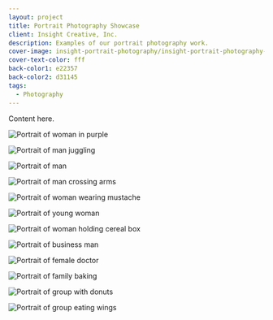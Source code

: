 ```yaml
---
layout: project
title: Portrait Photography Showcase
client: Insight Creative, Inc.
description: Examples of our portrait photography work.
cover-image: insight-portrait-photography/insight-portrait-photography-cover
cover-text-color: fff
back-color1: e22357
back-color2: d31145
tags:
  - Photography
---
```


Content here.

<div class="images">

<img class="half first fit" data-aos="fade-up" data-featherlight="/img/projects/insight-portrait-photography/insight-portrait-photography-1.jpg"
alt="Portrait of woman in purple" src="/img/projects/insight-portrait-photography/insight-portrait-photography-1.jpg"
srcset="/img/projects/insight-portrait-photography/insight-portrait-photography-1-2400.jpg 2400w,
/img/projects/insight-portrait-photography/insight-portrait-photography-1-1800.jpg 1800w,
/img/projects/insight-portrait-photography/insight-portrait-photography-1-1200.jpg 1200w,
/img/projects/insight-portrait-photography/insight-portrait-photography-1-900.jpg 900w,
/img/projects/insight-portrait-photography/insight-portrait-photography-1-600.jpg 600w,
/img/projects/insight-portrait-photography/insight-portrait-photography-1-400.jpg 400w" />

<img class="half last fit" data-aos="fade-up" data-featherlight="/img/projects/insight-portrait-photography/insight-portrait-photography-2.jpg"
alt="Portrait of man juggling" src="/img/projects/insight-portrait-photography/insight-portrait-photography-2.jpg"
srcset="/img/projects/insight-portrait-photography/insight-portrait-photography-2-2400.jpg 2400w,
/img/projects/insight-portrait-photography/insight-portrait-photography-2-1800.jpg 1800w,
/img/projects/insight-portrait-photography/insight-portrait-photography-2-1200.jpg 1200w,
/img/projects/insight-portrait-photography/insight-portrait-photography-2-900.jpg 900w,
/img/projects/insight-portrait-photography/insight-portrait-photography-2-600.jpg 600w,
/img/projects/insight-portrait-photography/insight-portrait-photography-2-400.jpg 400w" />

<img class="full" data-aos="fade-up" data-featherlight="/img/projects/insight-portrait-photography/insight-portrait-photography-3.jpg"
alt="Portrait of man" src="/img/projects/insight-portrait-photography/insight-portrait-photography-3.jpg"
srcset="/img/projects/insight-portrait-photography/insight-portrait-photography-3-2400.jpg 2400w,
/img/projects/insight-portrait-photography/insight-portrait-photography-3-1800.jpg 1800w,
/img/projects/insight-portrait-photography/insight-portrait-photography-3-1200.jpg 1200w,
/img/projects/insight-portrait-photography/insight-portrait-photography-3-900.jpg 900w,
/img/projects/insight-portrait-photography/insight-portrait-photography-3-600.jpg 600w,
/img/projects/insight-portrait-photography/insight-portrait-photography-3-400.jpg 400w" />

<img class="half first fit" data-aos="fade-up" data-featherlight="/img/projects/insight-portrait-photography/insight-portrait-photography-4.jpg"
alt="Portrait of man crossing arms" src="/img/projects/insight-portrait-photography/insight-portrait-photography-4.jpg"
srcset="/img/projects/insight-portrait-photography/insight-portrait-photography-4-2400.jpg 2400w,
/img/projects/insight-portrait-photography/insight-portrait-photography-4-1800.jpg 1800w,
/img/projects/insight-portrait-photography/insight-portrait-photography-4-1200.jpg 1200w,
/img/projects/insight-portrait-photography/insight-portrait-photography-4-900.jpg 900w,
/img/projects/insight-portrait-photography/insight-portrait-photography-4-600.jpg 600w,
/img/projects/insight-portrait-photography/insight-portrait-photography-4-400.jpg 400w" />

<img class="half last fit" data-aos="fade-up" data-featherlight="/img/projects/insight-portrait-photography/insight-portrait-photography-8.jpg"
alt="Portrait of woman wearing mustache" src="/img/projects/insight-portrait-photography/insight-portrait-photography-8.jpg"
srcset="/img/projects/insight-portrait-photography/insight-portrait-photography-8-2400.jpg 2400w,
/img/projects/insight-portrait-photography/insight-portrait-photography-8-1800.jpg 1800w,
/img/projects/insight-portrait-photography/insight-portrait-photography-8-1200.jpg 1200w,
/img/projects/insight-portrait-photography/insight-portrait-photography-8-900.jpg 900w,
/img/projects/insight-portrait-photography/insight-portrait-photography-8-600.jpg 600w,
/img/projects/insight-portrait-photography/insight-portrait-photography-8-400.jpg 400w" />

<img class="full fit" data-aos="fade-up" data-featherlight="/img/projects/insight-portrait-photography/insight-portrait-photography-10.jpg"
alt="Portrait of young woman" src="/img/projects/insight-portrait-photography/insight-portrait-photography-10.jpg"
srcset="/img/projects/insight-portrait-photography/insight-portrait-photography-10-2400.jpg 2400w,
/img/projects/insight-portrait-photography/insight-portrait-photography-10-1800.jpg 1800w,
/img/projects/insight-portrait-photography/insight-portrait-photography-10-1200.jpg 1200w,
/img/projects/insight-portrait-photography/insight-portrait-photography-10-900.jpg 900w,
/img/projects/insight-portrait-photography/insight-portrait-photography-10-600.jpg 600w,
/img/projects/insight-portrait-photography/insight-portrait-photography-10-400.jpg 400w" />

<img class="half first fit" data-aos="fade-up" data-featherlight="/img/projects/insight-portrait-photography/insight-portrait-photography-7.jpg"
alt="Portrait of woman holding cereal box" src="/img/projects/insight-portrait-photography/insight-portrait-photography-7.jpg"
srcset="/img/projects/insight-portrait-photography/insight-portrait-photography-7-2400.jpg 2400w,
/img/projects/insight-portrait-photography/insight-portrait-photography-7-1800.jpg 1800w,
/img/projects/insight-portrait-photography/insight-portrait-photography-7-1200.jpg 1200w,
/img/projects/insight-portrait-photography/insight-portrait-photography-7-900.jpg 900w,
/img/projects/insight-portrait-photography/insight-portrait-photography-7-600.jpg 600w,
/img/projects/insight-portrait-photography/insight-portrait-photography-7-400.jpg 400w" />

<img class="half last fit" data-aos="fade-up" data-featherlight="/img/projects/insight-portrait-photography/insight-portrait-photography-9.jpg"
alt="Portrait of business man" src="/img/projects/insight-portrait-photography/insight-portrait-photography-9.jpg"
srcset="/img/projects/insight-portrait-photography/insight-portrait-photography-9-2400.jpg 2400w,
/img/projects/insight-portrait-photography/insight-portrait-photography-9-1800.jpg 1800w,
/img/projects/insight-portrait-photography/insight-portrait-photography-9-1200.jpg 1200w,
/img/projects/insight-portrait-photography/insight-portrait-photography-9-900.jpg 900w,
/img/projects/insight-portrait-photography/insight-portrait-photography-9-600.jpg 600w,
/img/projects/insight-portrait-photography/insight-portrait-photography-9-400.jpg 400w" />

<img class="half first fit" data-aos="fade-up" data-featherlight="/img/projects/insight-portrait-photography/insight-portrait-photography-11.jpg"
alt="Portrait of female doctor" src="/img/projects/insight-portrait-photography/insight-portrait-photography-11.jpg"
srcset="/img/projects/insight-portrait-photography/insight-portrait-photography-11-2400.jpg 2400w,
/img/projects/insight-portrait-photography/insight-portrait-photography-11-1800.jpg 1800w,
/img/projects/insight-portrait-photography/insight-portrait-photography-11-1200.jpg 1200w,
/img/projects/insight-portrait-photography/insight-portrait-photography-11-900.jpg 900w,
/img/projects/insight-portrait-photography/insight-portrait-photography-11-600.jpg 600w,
/img/projects/insight-portrait-photography/insight-portrait-photography-11-400.jpg 400w" />

<img class="half last fit" data-aos="fade-up" data-featherlight="/img/projects/insight-portrait-photography/insight-portrait-photography-12.jpg"
alt="Portrait of family baking" src="/img/projects/insight-portrait-photography/insight-portrait-photography-12.jpg"
srcset="/img/projects/insight-portrait-photography/insight-portrait-photography-12-2400.jpg 2400w,
/img/projects/insight-portrait-photography/insight-portrait-photography-12-1800.jpg 1800w,
/img/projects/insight-portrait-photography/insight-portrait-photography-12-1200.jpg 1200w,
/img/projects/insight-portrait-photography/insight-portrait-photography-12-900.jpg 900w,
/img/projects/insight-portrait-photography/insight-portrait-photography-12-600.jpg 600w,
/img/projects/insight-portrait-photography/insight-portrait-photography-12-400.jpg 400w" />

<img class="half first fit" data-aos="fade-up" data-featherlight="/img/projects/insight-portrait-photography/insight-portrait-photography-5.jpg"
alt="Portrait of group with donuts" src="/img/projects/insight-portrait-photography/insight-portrait-photography-5.jpg"
srcset="/img/projects/insight-portrait-photography/insight-portrait-photography-5-2400.jpg 2400w,
/img/projects/insight-portrait-photography/insight-portrait-photography-5-1800.jpg 1800w,
/img/projects/insight-portrait-photography/insight-portrait-photography-5-1200.jpg 1200w,
/img/projects/insight-portrait-photography/insight-portrait-photography-5-900.jpg 900w,
/img/projects/insight-portrait-photography/insight-portrait-photography-5-600.jpg 600w,
/img/projects/insight-portrait-photography/insight-portrait-photography-5-400.jpg 400w" />

<img class="half last fit" data-aos="fade-up" data-featherlight="/img/projects/insight-portrait-photography/insight-portrait-photography-6.jpg"
alt="Portrait of group eating wings" src="/img/projects/insight-portrait-photography/insight-portrait-photography-6.jpg"
srcset="/img/projects/insight-portrait-photography/insight-portrait-photography-6-2400.jpg 2400w,
/img/projects/insight-portrait-photography/insight-portrait-photography-6-1800.jpg 1800w,
/img/projects/insight-portrait-photography/insight-portrait-photography-6-1200.jpg 1200w,
/img/projects/insight-portrait-photography/insight-portrait-photography-6-900.jpg 900w,
/img/projects/insight-portrait-photography/insight-portrait-photography-6-600.jpg 600w,
/img/projects/insight-portrait-photography/insight-portrait-photography-6-400.jpg 400w" />


</div>
